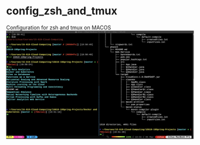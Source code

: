 # config_zsh_and_tmux
Configuration for zsh and tmux on MACOS
![](https://github.com/Zihua-Liu/config_zsh_and_tmux/blob/master/screenshot.jpg)
